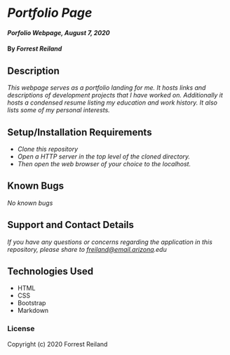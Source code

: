 # _Portfolio Page_

#### _Porfolio Webpage, August 7, 2020_

#### By _**Forrest Reiland**_

## Description 

_This webpage serves as a portfolio landing for me. It hosts links and descriptions of development projects that I have worked on. Additionally it hosts a condensed resume listing my education and work history. It also lists some of my personal interests._

## Setup/Installation Requirements 

* _Clone this repository_
* _Open a HTTP server in the top level of the cloned directory._
* _Then open the web browser of your choice to the localhost._

## Known Bugs

_No known bugs_

## Support and Contact Details 

_If you have any questions or concerns regarding the application in this repository, please share to freiland@email.arizona.edu_

## Technologies Used

* HTML
* CSS
* Bootstrap
* Markdown 

### License 

Copyright (c) 2020 Forrest Reiland
